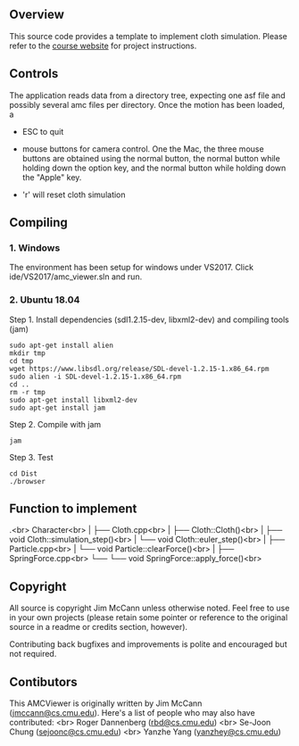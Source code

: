 ## Overview

This source code provides a template to implement cloth simulation. Please refer to the [course website](http://graphics.cs.cmu.edu/nsp/course/15464-s20/www/assignments/miniProject2.htm) for project instructions.

## Controls

The application reads data from a directory tree, expecting one asf file and
possibly several amc files per directory. Once the motion has been loaded,
a

* ESC to quit

* mouse buttons for camera control. One the Mac, the three mouse
buttons are obtained using the normal button, the normal button while
holding down the option key, and the normal button while holding down
the "Apple" key.

* 'r' will reset cloth simulation

## Compiling

### 1. Windows

The environment has been setup for windows under VS2017. Click ide/VS2017/amc_viewer.sln and run.

### 2. Ubuntu 18.04

Step 1. Install dependencies (sdl1.2.15-dev, libxml2-dev) and compiling tools (jam)
```
sudo apt-get install alien
mkdir tmp
cd tmp
wget https://www.libsdl.org/release/SDL-devel-1.2.15-1.x86_64.rpm
sudo alien -i SDL-devel-1.2.15-1.x86_64.rpm
cd ..
rm -r tmp
sudo apt-get install libxml2-dev
sudo apt-get install jam
```

Step 2. Compile with jam
```
jam
```

Step 3. Test
```
cd Dist
./browser
```

## Function to implement
.<br\>
Character<br\>
|   ├── Cloth.cpp<br\>
|       ├── Cloth::Cloth()<br\>
|       ├── void Cloth::simulation_step()<br\>
|       └── void Cloth::euler_step()<br\>
|   ├── Particle.cpp<br\>
|       └── void Particle::clearForce()<br\>
|   ├── SpringForce.cpp<br\>
└──     └── void SpringForce::apply_force()<br\>

## Copyright
All source is copyright Jim McCann unless otherwise noted. Feel free to use
in your own projects (please retain some pointer or reference to the original
source in a readme or credits section, however).

Contributing back bugfixes and improvements is polite and encouraged but not
required.

## Contibutors
This AMCViewer is originally written by Jim McCann (jmccann@cs.cmu.edu). Here's a list of people who may also have contributed: <br\>
Roger Dannenberg (rbd@cs.cmu.edu) <br\>
Se-Joon Chung (sejoonc@cs.cmu.edu) <br\>
Yanzhe Yang (yanzhey@cs.cmu.edu)
